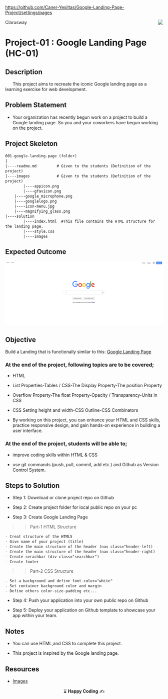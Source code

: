 https://github.com/Caner-Yesiltas/Google-Landing-Page-Project/settings/pages
<p>Clarusway<img align="right"
  src="https://secure.meetupstatic.com/photos/event/3/1/b/9/600_488352729.jpeg"  width="15px"></p>

# Project-01 : Google Landing Page (HC-01)

## Description
&nbsp;&nbsp;&nbsp;&nbsp;&nbsp;&nbsp;This project aims to recreate the iconic Google landing page as a learning exercise for web development. 

## Problem Statement

- Your organization has recently begun work on a project to build a Google landing page. So you and your coworkers have begun working on the project.

## Project Skeleton 

```
001-google-landing-page (folder)
|
|----readme.md         # Given to the students (Definition of the project)          
|----images            # Given to the students (Definition of the project)   
        |----appicon.png   
        |----gfavicon.png
	|----google_microphone.png
	|----googlelogo.png
	|----icon-menu.jpg
	|----magnifying_glass.png
|----solution
        |----index.html  #This file contains the HTML structure for the landing page.
        |----style.css   
        |----images
```

## Expected Outcome

![Project Snapshot](./Project.png)

## Objective

Build a Landing that is functionally similar to this: [Google Landing Page](https://cw-barry.github.io/google-landing--page/)

### At the end of the project, following topics are to be covered;

- HTML 

- List Properties-Tables / CSS-The Display Property-The position Property

- Overflow Property-The float Property-Opacity / Transparency-Units in CSS

- CSS Setting height and width-CSS Outline-CSS Combinators

- By working on this project, you can enhance your HTML and CSS skills, practice responsive design, and gain hands-on experience in building a user interface.


### At the end of the project, students will be able to;

- improve coding skills within HTML & CSS

- use git commands (push, pull, commit, add etc.) and Github as Version Control System.

## Steps to Solution

- Step 1: Download or clone project repo on Github 

- Step 2: Create project folder for local public repo on your pc

- Step 3: Create Google Landing Page

>>Part-1 HTML Structure

	- Creat structure of the HTML5
	- Give name of your project (title)
	- Create the main structure of the header (nav class="header-left)
	- Create the main structure of the header (nav class="header-right)
	- Create serachbar (div class="searchbar")
	- Create footer 

>>Part-2 CSS Structure

	- Set a background and define font-color="white"
	- Set container background color and margin
	- Define others color-size-padding etc...

- Step 4: Push your application into your own public repo on Github

- Step 5: Deploy your application on Github template to showcase your app within your team.

## Notes

- You can use HTML,and CSS to complete this project.

- This project is inspired by the Google landing page.

## Resources

-  [Images](./images)


<p align="center"> &#8987; <strong>Happy Coding</strong>  &#9997; </p>

